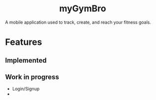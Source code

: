 <h1 align="center">
  myGymBro
</h1>

<p>A mobile application used to track, create, and reach your fitness goals. </p>

# Features

## Implemented

## Work in progress

- Login/Signup
-
